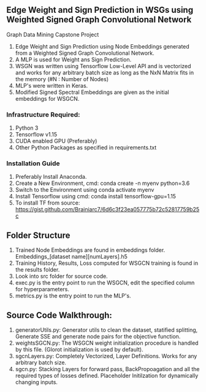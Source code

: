 ## Edge Weight and Sign Prediction in WSGs using Weighted Signed Graph Convolutional Network
Graph Data Mining Capstone Project

1) Edge Weight and Sign Prediction using Node Embeddings generated from a Weighted Signed Graph Convolutional Network.
2) A MLP is used for Weight ans Sign Prediction. 
3) WSGN was written using Tensorflow Low-Level API and is vectorized and works for any arbitrary batch size as long as the NxN Matrix fits in the memory (#N : Number of Nodes)
4) MLP's were written in Keras.
5) Modified Signed Spectral Embeddings are given as the initial embeddings for WSGCN.

### Infrastructure Required:
1) Python 3
2) Tensorflow v1.15
3) CUDA enabled GPU (Preferably)
4) Other Python Packages as specified in requirements.txt

### Installation Guide
1) Preferably Install Anaconda.
2) Create a New Environment, cmd: conda create -n myenv python=3.6
3) Switch to the Environment using conda activate myenv
4) Install Tensorflow using cmd: conda install tensorflow-gpu=1.15
5) To install TF from source:
https://gist.github.com/Brainiarc7/6d6c3f23ea057775b72c52817759b25c


## Folder Structure
1) Trained Node Embeddings are found in embeddings folder. Embeddings_[dataset name][numLayers].h5
2) Training History, Results, Loss computed for WSGCN training is found in the results folder.
3) Look into src folder for source code. 
4) exec.py is the entry point to run the WSGCN, edit the specified column for hyperparameters.
5) metrics.py is the entry point to run the MLP's.

## Source Code Walkthrough:
1) generatorUtils.py: Generator utils to clean the dataset, statified splitting, Generate SSE and generate node pairs for the objective function.
2) weightsSGCN.py: The WSGCN weight initialization procedure is handled by this file. (Glorot initialization is used by default).
3) sgcnLayers.py: Completely Vectorized, Layer Definitions. Works for any arbitrary batch size. 
4) sgcn.py: Stacking Layers for forward pass, BackPropoagation and all the required types of losses defined. Placeholder Initilzation for dynamically changing inputs.



